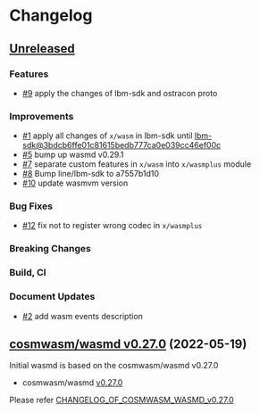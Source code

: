 # Changelog

## [Unreleased](https://github.com/line/wasmd/tree/HEAD)

### Features
* [\#9](https://github.com/line/wasmd/pull/9) apply the changes of lbm-sdk and ostracon proto

### Improvements
* [\#1](https://github.com/line/wasmd/pull/1) apply all changes of `x/wasm` in lbm-sdk until [lbm-sdk@3bdcb6ffe01c81615bedb777ca0e039cc46ef00c](https://github.com/line/lbm-sdk/tree/3bdcb6ffe01c81615bedb777ca0e039cc46ef00c)
* [\#5](https://github.com/line/wasmd/pull/5) bump up wasmd v0.29.1
* [\#7](https://github.com/line/wasmd/pull/7) separate custom features in `x/wasm` into `x/wasmplus` module
* [\#8](https://github.com/line/wasmd/pull/8) Bump line/lbm-sdk to a7557b1d10
* [\#10](https://github.com/line/wasmd/pull/10) update wasmvm version

### Bug Fixes
* [\#12](https://github.com/line/wasmd/pull/12) fix not to register wrong codec in `x/wasmplus`

### Breaking Changes

### Build, CI

### Document Updates
* [\#2](https://github.com/line/wasmd/pull/2) add wasm events description


## [cosmwasm/wasmd v0.27.0](https://github.com/CosmWasm/wasmd/blob/v0.27.0/CHANGELOG.md) (2022-05-19)
Initial wasmd is based on the cosmwasm/wasmd v0.27.0

* cosmwasm/wasmd [v0.27.0](https://github.com/CosmWasm/wasmd/releases/tag/v0.27.0)

Please refer [CHANGELOG_OF_COSMWASM_WASMD_v0.27.0](https://github.com/CosmWasm/wasmd/blob/v0.27.0/CHANGELOG.md)
